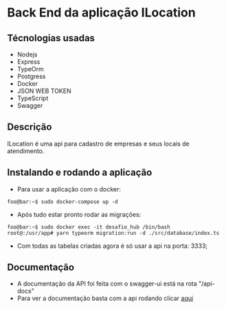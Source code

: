 # Back End da aplicação ILocation

## Técnologias usadas

- Nodejs
- Express
- TypeOrm
- Postgress
- Docker
- JSON WEB TOKEN
- TypeScript
- Swagger

## Descrição

ILocation é uma api para cadastro de empresas e seus locais de atendimento.

## Instalando e rodando a aplicação

- Para usar a aplicação com o docker:

```console
foo@bar:~$ sudo docker-compose up -d
```

- Após tudo estar pronto rodar as migrações:

```console
foo@bar:~$ sudo docker exec -it desafio_hub /bin/bash
root@:/usr/app# yarn typeorm migration:run -d ./src/database/index.ts
```

- Com todas as tabelas criadas agora é só usar a api na porta: 3333;

## Documentação

- A documentação da API foi feita com o swagger-ui está na rota "/api-docs"
- Para ver a documentação basta com a api rodando clicar [aqui](http://localhost:3333/api-docs/)
